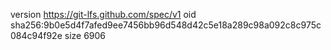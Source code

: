 version https://git-lfs.github.com/spec/v1
oid sha256:9b0e5d4f7afed9ee7456bb96d548d42c5e18a289c98a092c8c975c084c94f92e
size 6906
